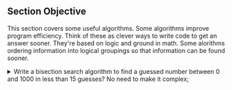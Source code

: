 ## Section Objective

This section covers some useful algorithms. Some algorithms improve program efficiency. Think of these as clever ways to write code to get an answer sooner. They're based on logic and ground in math. Some alorithms ordering information into logical groupings so that information can be found sooner. 

<details><summary> Write a bisection search algorithm to find a guessed number between 0 and 1000 in less than 15 guesses?
No need to make it complex;
</summary>

```JavaScript
 function bisectionSearch(answer) {

    const EPSILON = 0.1; // Finds it with less accuracy, with fewer guesses
    /* const EPSILON = 0.00000001; */ // Finds it with more accuracy, but the tradeoff is the number of guesses increase;
    let high = 1000;
    let low = 0;
    let guessedNumber = 500; // 1. See below
    let counter = 1;

    // 2. See below
    while (Math.abs((guessedNumber - answer)) >= EPSILON) {
        console.log(guessedNumber - answer)

        // 3. See below
        if (guessedNumber > answer) {
            // The guess is higher than the answer
            high = guessedNumber;

        // 4. See below
        } else if (guessedNumber < answer) {
            // The guess is lower than the answer
            low = guessedNumber;
        }
        // 5. See below
        guessedNumber = ((high - low) / 2) + low;
        console.log(`${counter++}. Guessed Number: ${guessedNumber} `);

    };

    console.log(` ****** Found your number in  ${counter++} turns. The closest answer is ${guessedNumber} with rounding the answer is ${guessedNumber.toFixed(0)}`);

    return guessedNumber.toFixed(0);
};

console.log(bisectionSearch(323));
console.log(bisectionSearch(500));
console.log(bisectionSearch(787));

```
<p>
Bisection search is an algorithm of the O(log(n)) order of complexity. It's part of a group of divide and conquer algorithms.

Simplified way of recall the bisection search
1. Guess a midpoint 
2. Check each guess against Epsilon (the accuracy). The while loop does this.
3. If the midpoint is too high, this becomes the new high point
4. Else if the midpoint is too low, this becomes the low midpoint
5. Make a new guess by adding subtracting the high from the low, dividing by 2 and adding this to the low.
</p>

* Read more https://en.wikipedia.org/wiki/Divide-and-conquer_algorithm
</details>